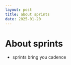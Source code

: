 ```yaml
---
layout: post
title: about sprints
date: 2025-01-20
---
```


# About sprints

- sprints bring you cadence